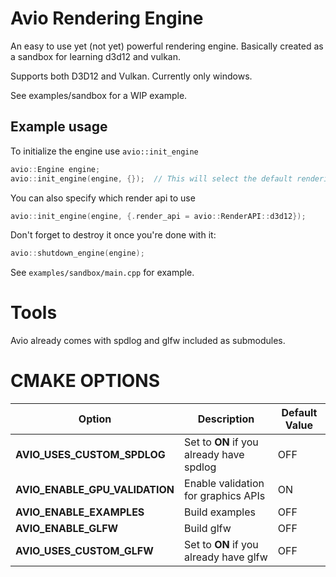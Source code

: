 # Avio Rendering Engine

An easy to use yet (not yet) powerful rendering engine.
Basically created as a sandbox for learning d3d12 and vulkan. 

Supports both D3D12 and Vulkan.
Currently only windows.

See examples/sandbox for a WIP example.

## Example usage
To initialize the engine use ```avio::init_engine```

```c++
avio::Engine engine;
avio::init_engine(engine, {});  // This will select the default rendering api for the platform
```

You can also specify which render api to use 
```c++
avio::init_engine(engine, {.render_api = avio::RenderAPI::d3d12});
```

Don't forget to destroy it once you're done with it:
```c++
avio::shutdown_engine(engine);
```

See ```examples/sandbox/main.cpp``` for example.

# Tools
Avio already comes with spdlog and glfw included as submodules.

# CMAKE OPTIONS
| Option | Description | Default Value |
| ------ | ----------- | ------------- |
| **AVIO_USES_CUSTOM_SPDLOG** | Set to **ON** if you already have spdlog | OFF |
| **AVIO_ENABLE_GPU_VALIDATION** | Enable validation for graphics APIs | ON |
| **AVIO_ENABLE_EXAMPLES** | Build examples | OFF |
| **AVIO_ENABLE_GLFW** | Build glfw | OFF |
| **AVIO_USES_CUSTOM_GLFW** | Set to **ON** if you already have glfw | OFF |